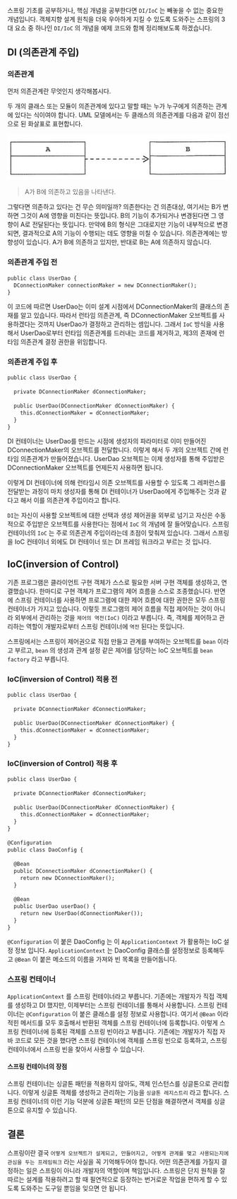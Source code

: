 스프링 기초를 공부하거나, 핵심 개념을 공부한다면 `DI/IoC` 는 빼놓을 수 없는 중요한 개념입니다. 객체지향 설계 원칙을 더욱 우아하게 지킬 수 있도록 도와주는 스프링의 3대 요소 중 하나인 `DI/IoC` 의 개념을 예제 코드와 함께 정리해보도록 하겠습니다.

## DI (의존관계 주입)

### 의존관계

먼저 의존관계란 무엇인지 생각해봅시다.

두 개의 클래스 또는 모듈이 의존관계에 있다고 말할 때는 누가 누구에게 의존하는 관계에 있다는 식이여야 합니다. UML 모델에서는 두 클래스의 의존관계를 다음과 같이 점선으로 된 화살표로 표현합니다.

![di](../images/di.png)

> A가 B에 의존하고 있음을 나타낸다.

그렇다면 의존하고 있다는 건 무슨 의미일까? 의존한다는 건 의존대상, 여기서는 B가 변하면 그것이 A에 영향을 미친다는 뜻입니다. B의 기능이 추가되거나 변경된다면 그 영향이 A로 전달된다는 뜻입니다. 만약에 B의 형식은 그대로지만 기능이 내부적으로 변경되면, 결과적으로 A의 기능이 수행되는 데도 영향을 미칠 수 있습니다. 의존관계에는 방향성이 있습니다. A가 B에 의존하고 있지만, 반대로 B는 A에 의존하지 않습니다.

### 의존관계 주입 전

```
public class UserDao {
  DConnectionMaker connectionMaker = new DConnectionMaker();
}
```

이 코드에 따르면 UserDao는 이미 설계 시점에서 DConnectionMaker의 클래스의 존재를 알고 있습니다. 따라서 런타임 의존관계, 즉 DConnectionMaker 오브젝트를 사용하겠다는 것까지 UserDao가 결정하고 관리하는 셈입니다. 그래서 `IoC` 방식을 사용해서 UserDao로부터 런타임 의존관계를 드러내는 코드를 제거하고, 제3의 존재에 런타임 의존관계 결정 권한을 위임합니다.

### 의존관계 주입 후

```
public class UserDao {

  private DConnectionMaker dConnectionMaker;

  public UserDao(DConnectionMaker dConnectionMaker) {
    this.dConnectionMaker = dConnectionMaker;
  }
}
```

DI 컨테이너는 UserDao를 만드는 시점에 생성자의 파라미터로 이미 만들어진 DConnectionMaker의 오브젝트를 전달합니다. 이렇게 해서 두 개의 오브젝트 간에 런타임 의존관계가 만들어졌습니다. UserDao 오브젝트는 이제 생성자를 통해 주입받은 DConnectionMaker 오브젝트를 언제든지 사용하면 됩니다.

이렇게 DI 컨테이너에 의해 런타임시 의존 오브젝트를 사용할 수 있도록 그 레퍼런스를 전달받는 과정이 마치 생성자를 통해 DI 컨테이너가 UserDao에게 주입해주는 것과 같다고 해서 이를 의존관계 주입이라고 합니다.

`DI`는 자신이 사용할 오브젝트에 대한 선택과 생성 제어권을 외부로 넘기고 자신은 수동적으로 주입받은 오브젝트를 사용한다는 점에서 `IoC` 의 개념에 잘 들어맞습니다. 스프링 컨테이너의 `IoC` 는 주로 의존관계 주입이라는데 초점이 맞춰져 있습니다. 그래서 스프링을 IoC 컨테이너 외에도 DI 컨테이너 또는 DI 프레임 워크라고 부르는 것 입니다.

## IoC(inversion of Control)

기존 프로그램은 클라이언트 구현 객체가 스스로 필요한 서버 구현 객체를 생성하고, 연결했습니다. 한마디로 구현 객체가 프로그램의 제어 흐름을 스스로 조종했습니다. 반면에 스프링 컨테이너를 사용하면 프로그램에 대한 제어 흐름에 대한 권한은 모두 스프링 컨테이너가 가지고 있습니다. 이렇듯 프로그램의 제어 흐름을 직접 제어하는 것이 아니라 외부에서 관리하는 것을 `제어의 역전(IoC)` 이라고 부릅니다. 즉, 객체를 제어하고 관리하는 역할이 개발자로부터 스프링 컨테이너에 `역전` 된다는 뜻입니다.

스프링에서는 스프링이 제어권으로 직접 만들고 관계를 부여하는 오브젝트를 `bean` 이라고 부르고, `bean` 의 생성과 관계 설정 같은 제어를 담당하는 IoC 오브젝트를 `bean factory` 라고 부릅니다.

### IoC(inversion of Control) 적용 전

```
public class UserDao {

  private DConnectionMaker dConnectionMaker;

  public UserDao(DConnectionMaker dConnectionMaker) {
    this.dConnectionMaker = dConnectionMaker;
  }
}
```

### IoC(inversion of Control) 적용 후

```
public class UserDao {

  private DConnectionMaker dConnectionMaker;

  public UserDao(DConnectionMaker dConnectionMaker) {
    this.dConnectionMaker = dConnectionMaker;
  }
}

@Configuration
public class DaoConfig {

  @Bean
  public DConnectionMaker dConnectionMaker() {
    return new DConnectionMaker();
  }

  @Bean
  public UserDao userDao() {
    return new UserDao(dConnectionMaker());
  }
}
```

`@Configuration` 이 붙은 DaoConfig 는 이 `ApplicationContext` 가 활용하는 IoC 설정 정보 입니다. `ApplicationContext` 는 DaoConfig 클래스를 설정정보로 등록해두고 `@Bean` 이 붙은 메소드의 이름을 가져와 빈 목록을 만들어둡니다.

### 스프링 컨테이너

`ApplicationContext` 를 스프링 컨테이너라고 부릅니다. 기존에는 개발자가 직접 객체를 생성하고 DI 했지만, 이제부터는 스프링 컨테이너를 통해서 사용합니다. 스프링 컨테이너는 `@Configuration` 이 붙은 클래스를 설정 정보로 사용합니다. 여기서 `@Bean` 이라 적힌 메서드를 모두 호출해서 반환된 객체를 스프링 컨테이너에 등록합니다. 이렇게 스프링 컨테이너에 등록된 객체를 스프링 빈이라고 부릅니다. 기존에는 개발자가 직접 자바 코드로 모든 것을 했다면 스프링 컨테이너에 객체를 스프링 빈으로 등록하고, 스프링 컨테이너에서 스프링 빈을 찾아서 사용할 수 있습니다.

#### 스프링 컨테이너의 장점

스프링 컨테이너는 싱글톤 패턴을 적용하지 않아도, 객체 인스턴스를 싱글톤으로 관리합니다. 이렇게 싱글톤 객체를 생성하고 관리하는 기능을 `싱글톤 레지스트리` 라고 합니다. 스프링 컨테이너의 이런 기능 덕분에 싱글톤 패턴의 모든 단점을 해결하면서 객체를 싱글톤으로 유지할 수 있습니다.

## 결론

스프링이란 결국 `어떻게 오브젝트가 설계되고, 만들어지고, 어떻게 관계를 맺고 사용되는지에 관심을 두는 프레임워크` 라는 사실을 꼭 기억해두어야 합니다. 어떤 의존관계를 가질지 결정하는 일은 스프링이 아니라 개발자의 역할이며 책임입니다. 스프링은 단지 원칙을 잘 따르는 설계를 적용하려고 할 때 필연적으로 등장하는 번거로운 작업을 편하게 할 수 있도록 도와주는 도구일 뿐임을 잊으면 안 됩니다.
